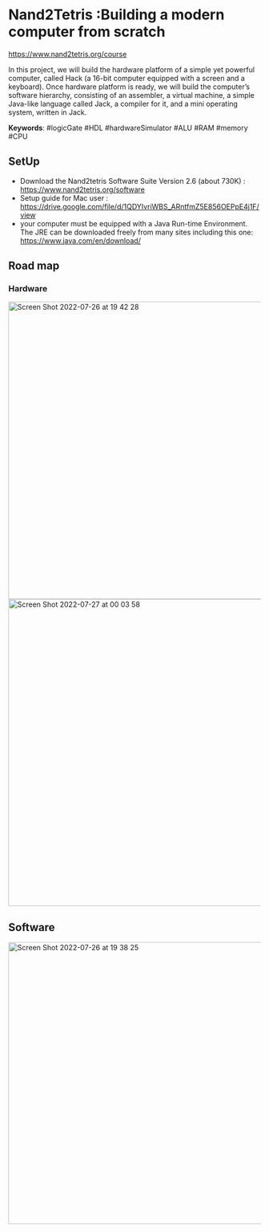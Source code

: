 # Nand2Tetris :Building a modern computer from scratch
https://www.nand2tetris.org/course  
  
In this project, we will build the hardware platform of a simple yet powerful computer, called Hack (a 16-bit computer equipped with a
screen and a keyboard). Once hardware platform is ready, we will build the computer’s software hierarchy, consisting of an assembler, a virtual machine, a simple Java-like language called Jack, a compiler for it, and a mini operating system, written in Jack.

**Keywords**: #logicGate #HDL #hardwareSimulator #ALU #RAM #memory #CPU
## SetUp
* Download the Nand2tetris Software Suite Version 2.6 (about 730K) : https://www.nand2tetris.org/software  
* Setup guide for Mac user : https://drive.google.com/file/d/1QDYIvriWBS_ARntfmZ5E856OEPpE4j1F/view  
* your computer must be equipped with a Java Run-time Environment. The JRE can be downloaded freely from many sites including this one: https://www.java.com/en/download/
  
## Road map
### Hardware
<img width="593" alt="Screen Shot 2022-07-26 at 19 42 28" src="https://user-images.githubusercontent.com/40763359/181075004-14b5b9c6-3eed-4147-8602-0568369efeab.png">
<img width="612" alt="Screen Shot 2022-07-27 at 00 03 58" src="https://user-images.githubusercontent.com/40763359/181121398-e583d63c-8551-46b2-b3f6-3a844f5c9903.png">



## Software

<img width="562" alt="Screen Shot 2022-07-26 at 19 38 25" src="https://user-images.githubusercontent.com/40763359/181074152-df405043-3496-4114-bf84-25d5aae3cd33.png">
